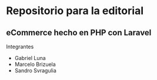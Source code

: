 # Repositorio para la editorial

## eCommerce hecho en PHP con Laravel

Integrantes
* Gabriel Luna
* Marcelo Brizuela
* Sandro Svragulia